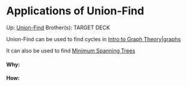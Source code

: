 # Applications of Union-Find

Up: [Union-Find](union-find)
Brother(s):
TARGET DECK

Union-Find can be used to find cycles in [Intro to Graph Theory|graphs](intro_to_graph_theory|graphs)

It can also be used to find [Minimum Spanning Trees](minimum_spanning_trees)




































#### Why:
#### How:









